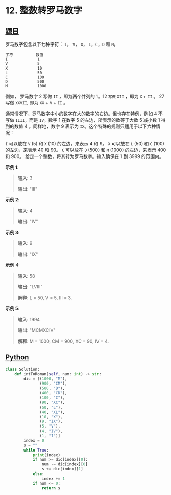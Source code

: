 # 12. 整数转罗马数字
## [题目](https://leetcode-cn.com/problems/integer-to-roman/)

罗马数字包含以下七种字符： `I`， `V`， `X`， `L`，`C`，`D` 和 `M`。

```
字符          数值
I             1
V             5
X             10
L             50
C             100
D             500
M             1000
```


例如， 罗马数字 2 写做 `II` ，即为两个并列的 1。12 `写做` `XII` ，即为 `X` + `II` 。 27 写做  `XXVII`, 即为 `XX` + `V` + `II` 。

通常情况下，罗马数字中小的数字在大的数字的右边。但也存在特例，例如 4 不写做 `IIII`，而是 `IV`。数字 1 在数字 5 的左边，所表示的数等于大数 5 减小数 1 得到的数值 4 。同样地，数字 9 表示为 `IX`。这个特殊的规则只适用于以下六种情况：

`I` 可以放在 `V` (5) 和 `X` (10) 的左边，来表示 4 和 9。
`X` 可以放在 `L` (50) 和 `C` (100) 的左边，来表示 40 和 90。 
`C` 可以放在 `D` (500) 和 `M` (1000) 的左边，来表示 400 和 900。
给定一个整数，将其转为罗马数字。输入确保在 1 到 3999 的范围内。

**示例 1**:

> **输入**: 3
>
> **输出**: "III"

**示例 2**:

> **输入**: 4
>
> **输出**: "IV"

**示例 3**:

> **输入**: 9
>
> **输出**: "IX"

**示例** 4:

> **输入**: 58
>
> **输出**: "LVIII"
>
> **解释**: L = 50, V = 5, III = 3.

**示例 5**:

> **输入**: 1994
>
> **输出**: "MCMXCIV"
>
> **解释**: M = 1000, CM = 900, XC = 90, IV = 4.



## [Python](./12.%20整数转罗马数字.py)

``` python
class Solution:
    def intToRoman(self, num: int) -> str:
        dic = [(1000, "M"),
               (900, "CM"),
               (500, "D"),
               (400, "CD"),
               (100, "C"),
               (90, "XC"),
               (50, "L"),
               (40, "XL"),
               (10, "X"),
               (9, "IX"),
               (5, "V"),
               (4, "IV"),
               (1, "I")]
        index = 0
        s = ""
        while True:
            print(index)
            if num >= dic[index][0]:
                num -= dic[index][0]
                s += dic[index][1]
            else:
                index += 1
            if num <= 0:
                return s
```


